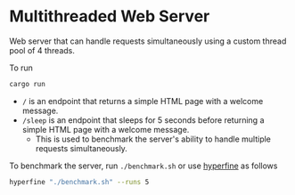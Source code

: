# Multithreaded Web Server

Web server that can handle requests simultaneously using a custom thread pool of 4 threads.

To run
```bash
cargo run
```

- `/` is an endpoint that returns a simple HTML page with a welcome message.
- `/sleep` is an endpoint that sleeps for 5 seconds before returning a simple HTML page with a welcome message.
  - This is used to benchmark the server's ability to handle multiple requests simultaneously.

To benchmark the server, run `./benchmark.sh` or use [hyperfine](https://github.com/sharkdp/hyperfine) as follows
```bash
hyperfine "./benchmark.sh" --runs 5
```

